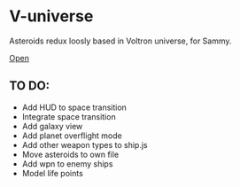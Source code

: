 # V-universe
Asteroids redux loosly based in Voltron universe, for Sammy.

[Open](https://pwadsworth.github.io/V-universe/main.html)

## TO DO:
- Add HUD to space transition
- Integrate space transition
- Add galaxy view
- Add planet overflight mode
- Add other weapon types to ship.js
- Move asteroids to own file
- Add wpn to enemy ships
- Model life points
